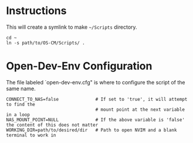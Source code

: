 # Instructions

This will create a symlink to make `~/Scripts` directory.

```
cd ~
ln -s path/to/OS-CM/Scripts/ .
```

# Open-Dev-Env Configuration

The file labeled `open-dev-env.cfg" is where to configure the script of the same name.

```
CONNECT_TO_NAS=false              # If set to 'true', it will attempt to find the
                                  # mount point at the next variable in a loop
NAS_MOUNT_POINT=NULL              # If the above variable is 'false' the content of this does not matter
WORKING_DIR=path/to/desired/dir   # Path to open NVIM and a blank terminal to work in
```
